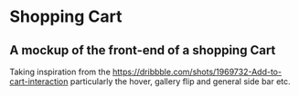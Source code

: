 # Shopping Cart
## A mockup of the front-end of a shopping Cart

Taking inspiration from the https://dribbble.com/shots/1969732-Add-to-cart-interaction particularly the hover, gallery flip and general side bar etc.
